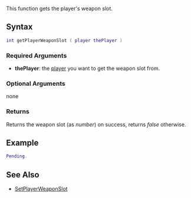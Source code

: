 This function gets the player's weapon slot.

Syntax
------

``` lua
int getPlayerWeaponSlot ( player thePlayer )
```

### Required Arguments

-   **thePlayer**: the [player](/player.md "wikilink") you want to get the weapon slot from.

### Optional Arguments

none

### Returns

Returns the weapon slot (as *number*) on success, returns *false* otherwise.

Example
-------

``` lua
Pending.
```

See Also
--------

-   [SetPlayerWeaponSlot](/SetPlayerWeaponSlot.md "wikilink")
